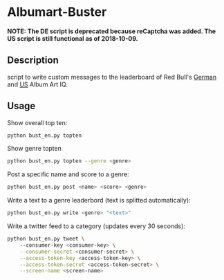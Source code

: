 # Albumart-Buster
**NOTE: The DE script is deprecated because reCaptcha was added. The US script is still functional as of 2018-10-09.**
## Description
script to write custom messages to the leaderboard of Red Bull's [German](http://albumartiq.redbull.com/) and [US](https://daily.redbullmusicacademy.com/specials/2016-album-art-iq/#) Album Art IQ.
## Usage
Show overall top ten:
```bash
python bust_en.py topten 
```
Show genre topten
```bash
python bust_en.py topten --genre <genre>
```
Post a specific name and score to a genre:
```bash
python bust_en.py post <name> <score> <genre>
```
Write a text to a genre leaderbord (text is splitted automatically):
```bash
python bust_en.py write <genre> "<text>"
```
Write a twitter feed to a category (updates every 30 seconds):
```bash
python bust_en.py tweet \ 
    --consumer-key <consumer-key> \
    --consumer-secret <consumer-secret> \
    --access-token-key <access-token-key> \
    --access-token-secret <access-token-secret> \
    --screen-name <screen-name>
```

